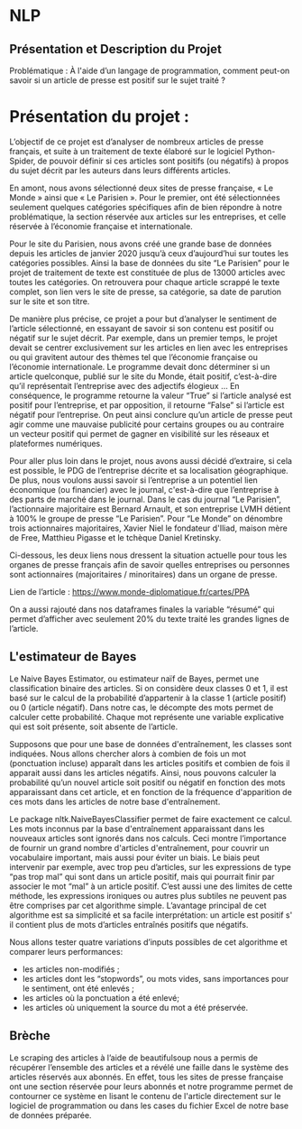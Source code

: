# NLP

## Présentation et Description du Projet

Problématique : À l'aide d’un langage de programmation, comment peut-on savoir si un article de presse est positif sur le sujet traité ? 

# Présentation du projet :

L’objectif de ce projet est d’analyser de nombreux articles de presse français, et suite à un traitement de texte élaboré sur le logiciel Python-Spider, de pouvoir définir si ces articles sont positifs (ou négatifs) à propos du sujet décrit par les auteurs dans leurs différents articles.

En amont, nous avons sélectionné deux sites de presse française, « Le Monde » ainsi que « Le Parisien ». Pour le premier, ont été sélectionnées seulement quelques catégories spécifiques afin de bien répondre à notre problématique, la section réservée aux articles sur les entreprises, et celle réservée à l’économie française et internationale. 

Pour le site du Parisien, nous avons créé une grande base de données depuis les articles de janvier 2020 jusqu’à ceux d’aujourd’hui sur toutes les catégories possibles.
Ainsi la base de données du site “Le Parisien” pour le projet de traitement de texte est constituée de plus de 13000 articles avec toutes les catégories. On retrouvera pour chaque article scrappé le texte complet, son lien vers le site de presse, sa catégorie, sa date de parution sur le site et son titre. 

De manière plus précise, ce projet a pour but d’analyser le sentiment de l’article sélectionné, en essayant de savoir si son contenu est positif ou négatif sur le sujet décrit.
Par exemple, dans un premier temps, le projet devait se centrer exclusivement sur les articles en lien avec les entreprises ou qui gravitent autour des thèmes tel que l’économie française ou l’économie internationale. Le programme devait donc déterminer si un article quelconque, publié sur le site du Monde, était positif, c’est-à-dire qu’il représentait l’entreprise avec des adjectifs élogieux … En conséquence, le programme retourne la valeur “True” si l’article analysé est positif pour l’entreprise, et par opposition, il retourne “False” si l’article est négatif pour l’entreprise. On peut ainsi conclure qu’un article de presse peut agir comme une mauvaise publicité pour certains groupes ou au contraire un vecteur positif qui permet de gagner en visibilité sur les réseaux et plateformes numériques. 

Pour aller plus loin dans le projet, nous avons aussi décidé d’extraire, si cela est possible, le PDG de l’entreprise décrite et sa localisation géographique. De plus, nous voulons aussi savoir si l’entreprise a un potentiel lien économique (ou financier) avec le journal, c'est-à-dire que l’entreprise à des parts de marché dans le journal. 
Dans le cas du journal “Le Parisien”, l’actionnaire majoritaire est Bernard Arnault, et son entreprise LVMH détient à 100% le groupe de presse “Le Parisien”. Pour “Le Monde” on dénombre trois actionnaires majoritaires, Xavier Niel le fondateur d'Iliad, maison mère de Free, Matthieu Pigasse et le tchèque Daniel Kretinsky.

Ci-dessous, les deux liens nous dressent la situation actuelle pour tous les organes de presse français afin de savoir quelles entreprises ou personnes sont actionnaires (majoritaires / minoritaires) dans un organe de presse. 

Lien de l’article : https://www.monde-diplomatique.fr/cartes/PPA

On a aussi rajouté dans nos dataframes finales la variable “résumé” qui permet d’afficher avec seulement 20% du texte traité les grandes lignes de l’article.

## L'estimateur de Bayes 

Le Naive Bayes Estimator, ou estimateur naïf de Bayes, permet une classification binaire des articles. Si on considère deux classes 0 et 1, il est basé sur le calcul de la probabilité d’appartenir à la classe 1 (article positif) ou 0 (article négatif). 
Dans notre cas, le décompte des mots permet de calculer cette probabilité. Chaque mot représente une variable explicative qui est soit présente, soit absente de l’article. 

Supposons que pour une base de données d'entraînement, les classes sont indiquées. Nous allons chercher alors à combien de fois un mot (ponctuation incluse) apparaît dans les articles positifs et combien de fois il apparait aussi dans les articles négatifs. Ainsi, nous pouvons calculer la probabilité qu’un nouvel article soit positif ou négatif en fonction des mots apparaissant dans cet article, et en fonction de la fréquence d'apparition de ces mots dans les articles de notre base d'entraînement. 

Le package nltk.NaiveBayesClassifier permet de faire exactement ce calcul. Les mots inconnus par la base d'entraînement apparaissant dans les nouveaux articles sont ignorés dans nos calculs. Ceci montre l’importance de fournir un grand nombre d'articles d'entraînement, pour couvrir un vocabulaire important, mais aussi pour éviter un biais. Le biais peut intervenir par exemple, avec trop peu d’articles, sur les expressions de type “pas trop mal” qui sont dans un article positif, mais qui pourrait finir par associer le mot “mal” à un article positif.
C’est aussi une des limites de cette méthode, les expressions ironiques ou autres plus subtiles ne peuvent pas être comprises par cet algorithme simple.
L’avantage principal de cet algorithme est sa simplicité et sa facile interprétation: un article est positif s' il contient plus de mots d’articles entraînés positifs que négatifs.

Nous allons tester quatre variations d’inputs possibles de cet algorithme et comparer leurs performances:
 - les articles non-modifiés ;
 - les articles dont les “stopwords”, ou mots vides, sans importances pour le sentiment, ont été enlevés ;
 - les articles où la ponctuation a été enlevé;
 - les articles où uniquement la source du mot a été préservée.
 
 ## Brèche
 
 Le scraping des articles à l’aide de beautifulsoup nous a permis de récupérer l’ensemble des articles et a révélé une faille dans le système des articles réservés aux abonnés. En effet, tous les sites de presse française ont une section réservée pour leurs abonnés et notre programme permet de contourner ce système en lisant le contenu de l'article directement sur le logiciel de programmation ou dans les cases du fichier Excel de notre base de données préparée.

